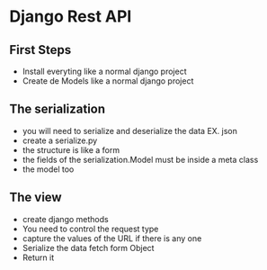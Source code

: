 # Django Rest API

## First Steps
- Install everyting like a normal django project
- Create de Models like a normal django project

## The serialization
- you will need to serialize and deserialize the data EX. json
- create a serialize.py
- the structure is like a form
- the fields of the serialization.Model must be inside a meta class
- the model too


## The view
- create django methods
- You need to control the request type
- capture the values of the URL if there is any one
- Serialize the data fetch form Object
- Return it